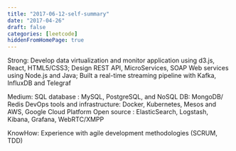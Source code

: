 ```yaml
---
title: "2017-06-12-self-summary"
date: "2017-04-26"
draft: false
categories: [leetcode]
hiddenFromHomePage: true
---
```

Strong:
Develop data virtualization and monitor application using d3.js, React, HTML5/CSS3;
Design REST API, MicroServices, SOAP Web services using Node.js and Java;
Built a real-time streaming pipeline with Kafka, InfluxDB and Telegraf

Medium:
SQL database : MySQL, PostgreSQL, and NoSQL DB: MongoDB/ Redis
DevOps tools and infrastructure: Docker, Kubernetes, Mesos and AWS, Google Cloud Platform
Open source : ElasticSearch, Logstash, Kibana, Grafana, WebRTC/XMPP 

KnowHow:
Experience with agile development methodologies (SCRUM, TDD)
